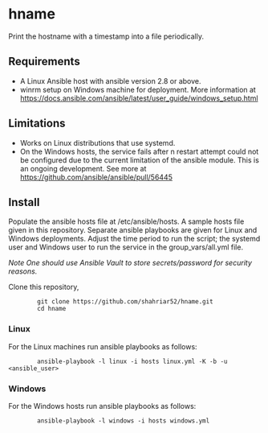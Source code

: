 # hname
Print the hostname with a timestamp into a file periodically.

## Requirements
- A Linux Ansible host with ansible version 2.8 or above.
- winrm setup on Windows machine for deployment. More information at https://docs.ansible.com/ansible/latest/user_guide/windows_setup.html

## Limitations
- Works on Linux distributions that use systemd.
- On the Windows hosts, the service fails after n restart attempt could not be configured due to the current limitation of the ansible module. This is an ongoing development. See more at https://github.com/ansible/ansible/pull/56445

## Install
Populate the ansible hosts file at /etc/ansible/hosts. A sample hosts file given in this repository.
Separate ansible playbooks are given for Linux and Windows deployments. Adjust the time period to run the script; the systemd user and Windows user to run the service in the group_vars/all.yml file.

*Note One should use Ansible Vault to store secrets/password for security reasons.*

Clone this repository,

            git clone https://github.com/shahriar52/hname.git
            cd hname

### Linux
For the Linux machines run ansible playbooks as follows:

            ansible-playbook -l linux -i hosts linux.yml -K -b -u <ansible_user>
            
### Windows
For the Windows hosts run ansible playbooks as follows:

            ansible-playbook -l windows -i hosts windows.yml
